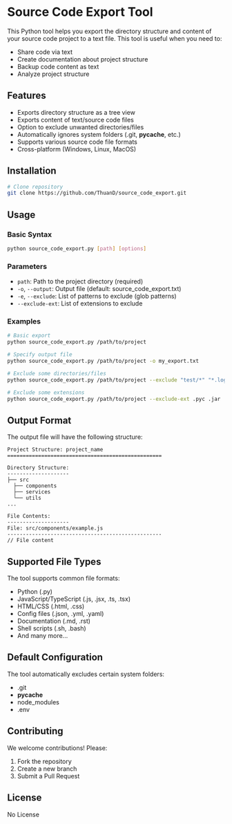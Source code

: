 # Source Code Export Tool

This Python tool helps you export the directory structure and content of your source code project to a text file. This tool is useful when you need to:

- Share code via text
- Create documentation about project structure
- Backup code content as text
- Analyze project structure

## Features

- Exports directory structure as a tree view
- Exports content of text/source code files
- Option to exclude unwanted directories/files
- Automatically ignores system folders (.git, __pycache__, etc.)
- Supports various source code file formats
- Cross-platform (Windows, Linux, MacOS)

## Installation

```bash
# Clone repository
git clone https://github.com/ThuanD/source_code_export.git
```

## Usage

### Basic Syntax

```bash
python source_code_export.py [path] [options]
```

### Parameters

- `path`: Path to the project directory (required)
- `-o`, `--output`: Output file (default: source_code_export.txt)
- `-e`, `--exclude`: List of patterns to exclude (glob patterns)
- `--exclude-ext`: List of extensions to exclude

### Examples

```bash
# Basic export
python source_code_export.py /path/to/project

# Specify output file
python source_code_export.py /path/to/project -o my_export.txt

# Exclude some directories/files
python source_code_export.py /path/to/project --exclude "test/*" "*.log"

# Exclude some extensions
python source_code_export.py /path/to/project --exclude-ext .pyc .jar
```

## Output Format

The output file will have the following structure:

```
Project Structure: project_name
==================================================

Directory Structure:
--------------------
├── src
  ├── components
  ├── services
  └── utils
...

File Contents:
--------------------
File: src/components/example.js
--------------------------------------------------
// File content
```

## Supported File Types

The tool supports common file formats:

- Python (.py)
- JavaScript/TypeScript (.js, .jsx, .ts, .tsx)
- HTML/CSS (.html, .css)
- Config files (.json, .yml, .yaml)
- Documentation (.md, .rst)
- Shell scripts (.sh, .bash)
- And many more...

## Default Configuration

The tool automatically excludes certain system folders:

- .git
- __pycache__
- node_modules
- .env

## Contributing

We welcome contributions! Please:

1. Fork the repository
2. Create a new branch
3. Submit a Pull Request

## License

No License
